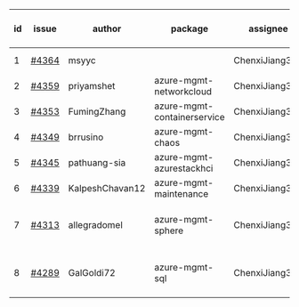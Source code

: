 | id | issue | author | package | assignee | bot advice | created date of issue | target release date | date from target |
| ------ | ------ | ------ | ------ | ------ | ------ | ------ | ------ | :-----: |
| 1 | [#4364](https://github.com/Azure/sdk-release-request/issues/4364) | msyyc |  | ChenxiJiang333 | new issue. | 07-26 | 08-25 |  |
| 2 | [#4359](https://github.com/Azure/sdk-release-request/issues/4359) | priyamshet | azure-mgmt-networkcloud | ChenxiJiang333 |  | 07-25 | 08-25 |  |
| 3 | [#4353](https://github.com/Azure/sdk-release-request/issues/4353) | FumingZhang | azure-mgmt-containerservice | ChenxiJiang333 |  | 07-21 | 08-25 |  |
| 4 | [#4349](https://github.com/Azure/sdk-release-request/issues/4349) | brrusino | azure-mgmt-chaos | ChenxiJiang333 |  | 07-20 | 08-25 |  |
| 5 | [#4345](https://github.com/Azure/sdk-release-request/issues/4345) | pathuang-sia | azure-mgmt-azurestackhci | ChenxiJiang333 |  | 07-19 | 08-25 |  |
| 6 | [#4339](https://github.com/Azure/sdk-release-request/issues/4339) | KalpeshChavan12 | azure-mgmt-maintenance | ChenxiJiang333 |  | 07-15 | 08-25 |  |
| 7 | [#4313](https://github.com/Azure/sdk-release-request/issues/4313) | allegradomel | azure-mgmt-sphere | ChenxiJiang333 | close to release date.  FirstBeta | 06-29 | 07-28 | 1 |
| 8 | [#4289](https://github.com/Azure/sdk-release-request/issues/4289) | GalGoldi72 | azure-mgmt-sql | ChenxiJiang333 | close to release date.  HoldOn | 06-27 | 07-28 | 1 |
